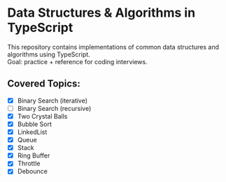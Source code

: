 # Data Structures & Algorithms in TypeScript

This repository contains implementations of common data structures and algorithms using TypeScript.  
Goal: practice + reference for coding interviews.

## Covered Topics:
- [x] Binary Search (iterative)
- [ ] Binary Search (recursive)
- [x] Two Crystal Balls
- [x] Bubble Sort
- [x] LinkedList
- [x] Queue
- [x] Stack
- [x] Ring Buffer
- [x] Throttle
- [x] Debounce